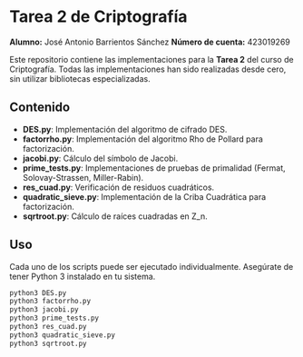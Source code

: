 # Tarea 2 de Criptografía

**Alumno:** José Antonio Barrientos Sánchez
**Número de cuenta:** 423019269


Este repositorio contiene las implementaciones para la **Tarea 2** del curso de Criptografía. Todas las implementaciones han sido realizadas desde cero, sin utilizar bibliotecas especializadas.

## Contenido

- **DES.py**: Implementación del algoritmo de cifrado DES.
- **factorrho.py**: Implementación del algoritmo Rho de Pollard para factorización.
- **jacobi.py**: Cálculo del símbolo de Jacobi.
- **prime_tests.py**: Implementaciones de pruebas de primalidad (Fermat, Solovay-Strassen, Miller-Rabin).
- **res_cuad.py**: Verificación de residuos cuadráticos.
- **quadratic_sieve.py**: Implementación de la Criba Cuadrática para factorización.
- **sqrtroot.py**: Cálculo de raíces cuadradas en Z_n.

## Uso

Cada uno de los scripts puede ser ejecutado individualmente. Asegúrate de tener Python 3 instalado en tu sistema.

```bash
python3 DES.py
python3 factorrho.py
python3 jacobi.py
python3 prime_tests.py
python3 res_cuad.py
python3 quadratic_sieve.py 
python3 sqrtroot.py
```